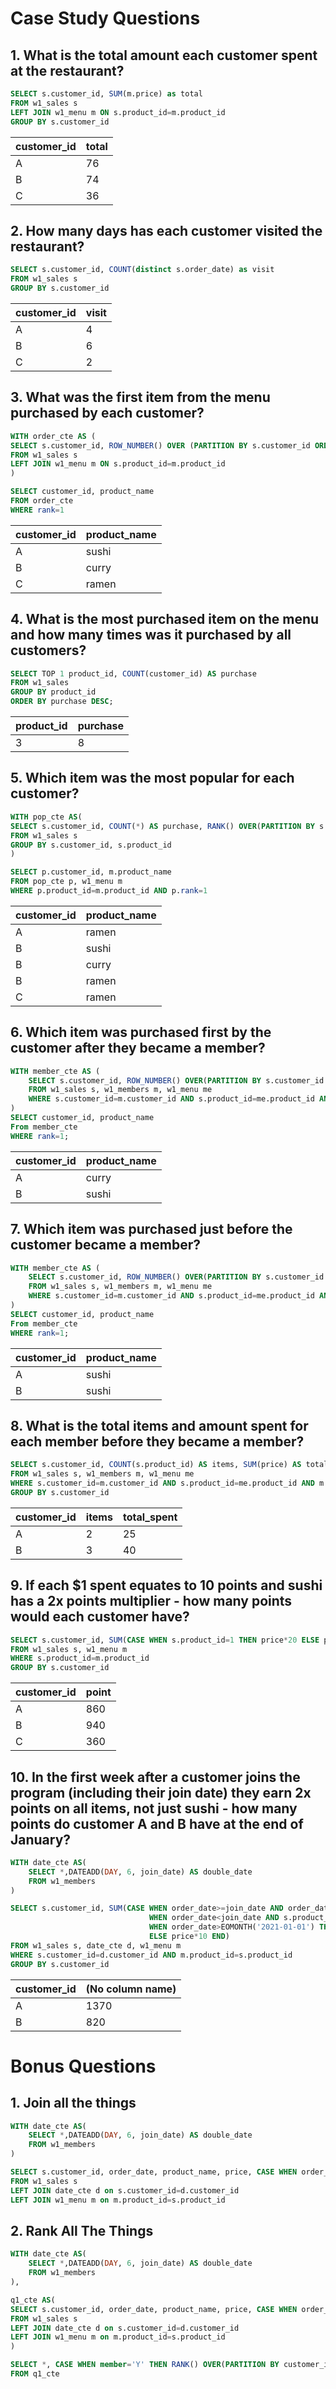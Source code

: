 # Case Study Questions

## 1. What is the total amount each customer spent at the restaurant?
```sql
SELECT s.customer_id, SUM(m.price) as total
FROM w1_sales s
LEFT JOIN w1_menu m ON s.product_id=m.product_id
GROUP BY s.customer_id
```
|customer_id|total|
|---|---|
|A|76|
|B|74|
|C|36|

## 2. How many days has each customer visited the restaurant?
```sql
SELECT s.customer_id, COUNT(distinct s.order_date) as visit
FROM w1_sales s
GROUP BY s.customer_id
```
|customer_id|visit|
|---|---|
|A|4|
|B|6|
|C|2|

## 3. What was the first item from the menu purchased by each customer?
```sql
WITH order_cte AS (
SELECT s.customer_id, ROW_NUMBER() OVER (PARTITION BY s.customer_id ORDER BY s.order_date) AS rank, s.product_id, m.product_name
FROM w1_sales s
LEFT JOIN w1_menu m ON s.product_id=m.product_id
)

SELECT customer_id, product_name
FROM order_cte
WHERE rank=1
```
|customer_id|product_name|
|---|---|
|A|sushi|
|B|curry|
|C|ramen|

## 4. What is the most purchased item on the menu and how many times was it purchased by all customers?
```sql
SELECT TOP 1 product_id, COUNT(customer_id) AS purchase
FROM w1_sales 
GROUP BY product_id
ORDER BY purchase DESC;
```
|product_id|purchase|
|---|---|
|3|8|

## 5. Which item was the most popular for each customer?
```sql
WITH pop_cte AS(
SELECT s.customer_id, COUNT(*) AS purchase, RANK() OVER(PARTITION BY s.customer_id ORDER BY COUNT(s.product_id) DESC) as rank, s.product_id
FROM w1_sales s
GROUP BY s.customer_id, s.product_id
)

SELECT p.customer_id, m.product_name
FROM pop_cte p, w1_menu m
WHERE p.product_id=m.product_id AND p.rank=1
```
|customer_id|product_name|
|---|---|
|A|ramen|
|B|sushi|
|B|curry|
|B|ramen|
|C|ramen|

## 6. Which item was purchased first by the customer after they became a member?
```sql
WITH member_cte AS (
    SELECT s.customer_id, ROW_NUMBER() OVER(PARTITION BY s.customer_id ORDER BY s.order_date) AS rank, me.product_name
    FROM w1_sales s, w1_members m, w1_menu me
    WHERE s.customer_id=m.customer_id AND s.product_id=me.product_id AND m.join_date<=s.order_date
)
SELECT customer_id, product_name 
From member_cte
WHERE rank=1;
```
|customer_id|product_name|
|---|---|
|A|curry|
|B|sushi|

## 7. Which item was purchased just before the customer became a member?
```sql
WITH member_cte AS (
    SELECT s.customer_id, ROW_NUMBER() OVER(PARTITION BY s.customer_id ORDER BY s.order_date DESC) AS rank, me.product_name
    FROM w1_sales s, w1_members m, w1_menu me
    WHERE s.customer_id=m.customer_id AND s.product_id=me.product_id AND m.join_date>s.order_date
)
SELECT customer_id, product_name 
From member_cte
WHERE rank=1;
```
|customer_id|product_name|
|---|---|
|A|sushi|
|B|sushi|

## 8. What is the total items and amount spent for each member before they became a member?
```sql
SELECT s.customer_id, COUNT(s.product_id) AS items, SUM(price) AS total_spent
FROM w1_sales s, w1_members m, w1_menu me
WHERE s.customer_id=m.customer_id AND s.product_id=me.product_id AND m.join_date>s.order_date
GROUP BY s.customer_id
```
|customer_id|items|total_spent|
|---|---|---|
|A|2|25|
|B|3|40|

## 9. If each $1 spent equates to 10 points and sushi has a 2x points multiplier - how many points would each customer have?
```sql
SELECT s.customer_id, SUM(CASE WHEN s.product_id=1 THEN price*20 ELSE price*10 END) AS point
FROM w1_sales s, w1_menu m
WHERE s.product_id=m.product_id
GROUP BY s.customer_id
```
|customer_id|point|
|---|---|
|A|860|
|B|940|
|C|360|

## 10. In the first week after a customer joins the program (including their join date) they earn 2x points on all items, not just sushi - how many points do customer A and B have at the end of January?
```sql
WITH date_cte AS(
    SELECT *,DATEADD(DAY, 6, join_date) AS double_date
    FROM w1_members
)

SELECT s.customer_id, SUM(CASE WHEN order_date>=join_date AND order_date<double_date THEN price*20
                               WHEN order_date<join_date AND s.product_id=1 THEN price*20
                               WHEN order_date>EOMONTH('2021-01-01') THEN price*0
                               ELSE price*10 END)
FROM w1_sales s, date_cte d, w1_menu m
WHERE s.customer_id=d.customer_id AND m.product_id=s.product_id
GROUP BY s.customer_id
```
|customer_id|(No column name)|
|---|---|
|A|1370|
|B|820|

# Bonus Questions

## 1. Join all the things
```sql
WITH date_cte AS(
    SELECT *,DATEADD(DAY, 6, join_date) AS double_date
    FROM w1_members
)

SELECT s.customer_id, order_date, product_name, price, CASE WHEN order_date>=join_date THEN 'Y' ELSE 'N' END AS member
FROM w1_sales s
LEFT JOIN date_cte d on s.customer_id=d.customer_id 
LEFT JOIN w1_menu m on m.product_id=s.product_id
```

## 2. Rank All The Things
```sql
WITH date_cte AS(
    SELECT *,DATEADD(DAY, 6, join_date) AS double_date
    FROM w1_members
),

q1_cte AS(
SELECT s.customer_id, order_date, product_name, price, CASE WHEN order_date>=join_date THEN 'Y' ELSE 'N' END AS member
FROM w1_sales s
LEFT JOIN date_cte d on s.customer_id=d.customer_id 
LEFT JOIN w1_menu m on m.product_id=s.product_id
)

SELECT *, CASE WHEN member='Y' THEN RANK() OVER(PARTITION BY customer_id, member ORDER BY order_date) ELSE NULL END
FROM q1_cte
``` 